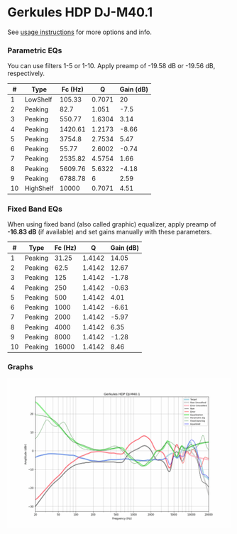 # Gerkules HDP DJ-M40.1
See [usage instructions](https://github.com/jaakkopasanen/AutoEq#usage) for more options and info.

### Parametric EQs
You can use filters 1-5 or 1-10. Apply preamp of -19.58 dB or -19.56 dB, respectively.

|   # | Type      |   Fc (Hz) |      Q |   Gain (dB) |
|-----|-----------|-----------|--------|-------------|
|   1 | LowShelf  |    105.33 | 0.7071 |       20    |
|   2 | Peaking   |     82.7  | 1.051  |       -7.5  |
|   3 | Peaking   |    550.77 | 1.6304 |        3.14 |
|   4 | Peaking   |   1420.61 | 1.2173 |       -8.66 |
|   5 | Peaking   |   3754.8  | 2.7534 |        5.47 |
|   6 | Peaking   |     55.77 | 2.6002 |       -0.74 |
|   7 | Peaking   |   2535.82 | 4.5754 |        1.66 |
|   8 | Peaking   |   5609.76 | 5.6322 |       -4.18 |
|   9 | Peaking   |   6788.78 | 6      |        2.59 |
|  10 | HighShelf |  10000    | 0.7071 |        4.51 |

### Fixed Band EQs
When using fixed band (also called graphic) equalizer, apply preamp of **-16.83 dB** (if available) and set gains manually with these parameters.

|   # | Type    |   Fc (Hz) |      Q |   Gain (dB) |
|-----|---------|-----------|--------|-------------|
|   1 | Peaking |     31.25 | 1.4142 |       14.05 |
|   2 | Peaking |     62.5  | 1.4142 |       12.67 |
|   3 | Peaking |    125    | 1.4142 |       -1.78 |
|   4 | Peaking |    250    | 1.4142 |       -0.63 |
|   5 | Peaking |    500    | 1.4142 |        4.01 |
|   6 | Peaking |   1000    | 1.4142 |       -6.61 |
|   7 | Peaking |   2000    | 1.4142 |       -5.97 |
|   8 | Peaking |   4000    | 1.4142 |        6.35 |
|   9 | Peaking |   8000    | 1.4142 |       -1.28 |
|  10 | Peaking |  16000    | 1.4142 |        8.46 |

### Graphs
![](./Gerkules%20HDP%20DJ-M40.1.png)
